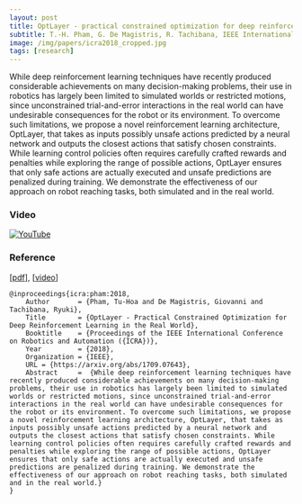 ```yaml
---
layout: post
title: OptLayer - practical constrained optimization for deep reinforcement learning in the real world
subtitle: T.-H. Pham, G. De Magistris, R. Tachibana, IEEE International Conference on Robotics and Automation (ICRA), 2018
image: /img/papers/icra2018_cropped.jpg
tags: [research]
---
```


While deep reinforcement learning techniques have recently produced considerable achievements on many decision-making problems, their use in robotics has largely been limited to simulated worlds or restricted motions, since unconstrained trial-and-error interactions in the real world can have undesirable consequences for the robot or its environment. To overcome such limitations, we propose a novel reinforcement learning architecture, OptLayer, that takes as inputs possibly unsafe actions predicted by a neural network and outputs the closest actions that satisfy chosen constraints. While learning control policies often requires carefully crafted rewards and penalties while exploring the range of possible actions, OptLayer ensures that only safe actions are actually executed and unsafe predictions are penalized during training. We demonstrate the effectiveness of our approach on robot reaching tasks, both simulated and in the real world.

### Video

[![YouTube](http://img.youtube.com/vi/7liBbk3VjWQ/0.jpg)](http://www.youtube.com/watch?v=7liBbk3VjWQ)

### Reference

[[pdf](https://arxiv.org/abs/1709.07643)], [[video](http://www.youtube.com/watch?v=7liBbk3VjWQ)]

~~~
@inproceedings{icra:pham:2018,
    Author       = {Pham, Tu-Hoa and De Magistris, Giovanni and Tachibana, Ryuki},
    Title        = {OptLayer - Practical Constrained Optimization for Deep Reinforcement Learning in the Real World},
    Booktitle    = {Proceedings of the IEEE International Conference on Robotics and Automation ({ICRA})},
    Year         = {2018},
    Organization = {IEEE},
    URL = {https://arxiv.org/abs/1709.07643},
    Abstract     =  {While deep reinforcement learning techniques have recently produced considerable achievements on many decision-making problems, their use in robotics has largely been limited to simulated worlds or restricted motions, since unconstrained trial-and-error interactions in the real world can have undesirable consequences for the robot or its environment. To overcome such limitations, we propose a novel reinforcement learning architecture, OptLayer, that takes as inputs possibly unsafe actions predicted by a neural network and outputs the closest actions that satisfy chosen constraints. While learning control policies often requires carefully crafted rewards and penalties while exploring the range of possible actions, OptLayer ensures that only safe actions are actually executed and unsafe predictions are penalized during training. We demonstrate the effectiveness of our approach on robot reaching tasks, both simulated and in the real world.}
}
~~~
